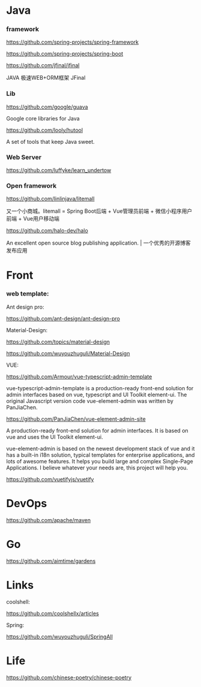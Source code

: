 # Java 

### framework
  
https://github.com/spring-projects/spring-framework

https://github.com/spring-projects/spring-boot

https://github.com/jfinal/jfinal

JAVA 极速WEB+ORM框架 JFinal


### Lib

https://github.com/google/guava

Google core libraries for Java

https://github.com/looly/hutool

A set of tools that keep Java sweet.

### Web Server

https://github.com/luffyke/learn_undertow


### Open framework

https://github.com/linlinjava/litemall

又一个小商城。litemall = Spring Boot后端 + Vue管理员前端 + 微信小程序用户前端 + Vue用户移动端

https://github.com/halo-dev/halo

An excellent open source blog publishing application. | 一个优秀的开源博客发布应用


# Front 

### web template:

  Ant design pro:

  https://github.com/ant-design/ant-design-pro

  Material-Design:

  https://github.com/topics/material-design
  
  https://github.com/wuyouzhuguli/Material-Design

  
  VUE:

  https://github.com/Armour/vue-typescript-admin-template

  vue-typescript-admin-template is a production-ready front-end solution for admin interfaces based on vue, typescript and UI   Toolkit element-ui. The original Javascript version code vue-element-admin was written by PanJiaChen.

  https://github.com/PanJiaChen/vue-element-admin-site

  A production-ready front-end solution for admin interfaces. It is based on vue and uses the UI Toolkit element-ui.

  vue-element-admin is based on the newest development stack of vue and it has a built-in i18n solution, typical templates for    enterprise applications, and lots of awesome features. It helps you build large and complex Single-Page Applications. I       believe whatever your needs are, this project will help you.

  https://github.com/vuetifyjs/vuetify

# DevOps
https://github.com/apache/maven

# Go
https://github.com/aimtime/gardens


# Links

coolshell:

https://github.com/coolshellx/articles

Spring:

https://github.com/wuyouzhuguli/SpringAll

# Life
https://github.com/chinese-poetry/chinese-poetry
